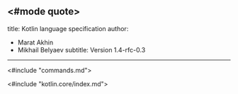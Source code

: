 <#mode quote>
---
title: Kotlin language specification
author:
- Marat Akhin
- Mikhail Belyaev
subtitle: Version 1.4-rfc-0.3
---

<#include "commands.md">

<#include "kotlin.core/index.md">
